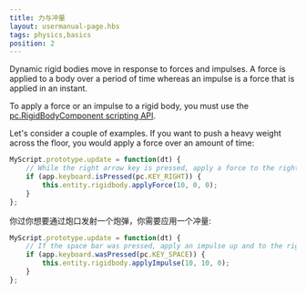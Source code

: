 ```yaml
---
title: 力与冲量
layout: usermanual-page.hbs
tags: physics,basics
position: 2
---
```


Dynamic rigid bodies move in response to forces and impulses. A force is applied to a body over a period of time whereas an impulse is a force that is applied in an instant.

To apply a force or an impulse to a rigid body, you must use the [pc.RigidBodyComponent scripting API][1].

Let's consider a couple of examples. If you want to push a heavy weight across the floor, you would apply a force over an amount of time:

```javascript
MyScript.prototype.update = function(dt) {
    // While the right arrow key is pressed, apply a force to the right
    if (app.keyboard.isPressed(pc.KEY_RIGHT)) {
        this.entity.rigidbody.applyForce(10, 0, 0);
    }
};
```

你过你想要通过炮口发射一个炮弹，你需要应用一个冲量:

```javascript
MyScript.prototype.update = function(dt) {
    // If the space bar was pressed, apply an impulse up and to the right
    if (app.keyboard.wasPressed(pc.KEY_SPACE)) {
        this.entity.rigidbody.applyImpulse(10, 10, 0);
    }
};
```

[1]: /api/pc.RigidBodyComponent.html
